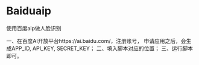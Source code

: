 # Baiduaip
使用百度aip做人脸识别

一、在百度AI开放平台https://ai.baidu.com/，注册账号，
申请应用之后，会生成APP_ID, API_KEY, SECRET_KEY；
二、填入脚本对应的位置；
三、运行脚本即可。
